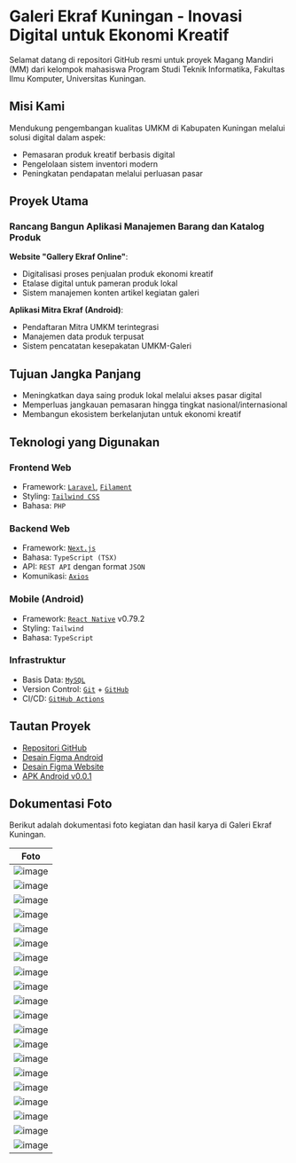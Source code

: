# Galeri Ekraf Kuningan - Inovasi Digital untuk Ekonomi Kreatif

Selamat datang di repositori GitHub resmi untuk proyek Magang Mandiri (MM) dari kelompok mahasiswa Program Studi Teknik Informatika, Fakultas Ilmu Komputer, Universitas Kuningan.

## Misi Kami
Mendukung pengembangan kualitas UMKM di Kabupaten Kuningan melalui solusi digital dalam aspek:
- Pemasaran produk kreatif berbasis digital
- Pengelolaan sistem inventori modern
- Peningkatan pendapatan melalui perluasan pasar

## Proyek Utama
### Rancang Bangun Aplikasi Manajemen Barang dan Katalog Produk
**Website "Gallery Ekraf Online"**:
- Digitalisasi proses penjualan produk ekonomi kreatif
- Etalase digital untuk pameran produk lokal
- Sistem manajemen konten artikel kegiatan galeri

**Aplikasi Mitra Ekraf (Android)**:
- Pendaftaran Mitra UMKM terintegrasi
- Manajemen data produk terpusat
- Sistem pencatatan kesepakatan UMKM-Galeri

## Tujuan Jangka Panjang
- Meningkatkan daya saing produk lokal melalui akses pasar digital
- Memperluas jangkauan pemasaran hingga tingkat nasional/internasional
- Membangun ekosistem berkelanjutan untuk ekonomi kreatif

## Teknologi yang Digunakan
### Frontend Web
- Framework: [`Laravel`](https://laravel.com/), [`Filament`](https://filamentphp.com/)
- Styling: [`Tailwind CSS`](https://tailwindcss.com/)
- Bahasa: `PHP`

### Backend Web
- Framework: [`Next.js`](https://nextjs.org/)
- Bahasa: `TypeScript (TSX)`
- API: `REST API` dengan format `JSON`
- Komunikasi: [`Axios`](https://axios-http.com/)

### Mobile (Android)
- Framework: [`React Native`](https://reactnative.dev/) v0.79.2
- Styling: `Tailwind`
- Bahasa: `TypeScript`

### Infrastruktur
- Basis Data: [`MySQL`](https://www.mysql.com/)
- Version Control: [`Git`](https://git-scm.com/) + [`GitHub`](https://github.com/)
- CI/CD: [`GitHub Actions`](https://github.com/features/actions)

## Tautan Proyek
- [Repositori GitHub](https://github.com/orgs/Ekraf-Kuningan/repositories)
- [Desain Figma Android](https://www.figma.com/design/cqoSLYkcSHm75PYaOjfGzo/Mockup-Android-Manajemen-Produk)
- [Desain Figma Website](https://www.figma.com/design/WvY3mA6Q65LTUIfubnSl6J/Untitled)
- [APK Android v0.0.1](https://github.com/Ekraf-Kuningan/ekraf-app/releases/tag/v0.0.1)

## Dokumentasi Foto

Berikut adalah dokumentasi foto kegiatan dan hasil karya di Galeri Ekraf Kuningan.

| Foto |
|:----:|
| ![image](https://github.com/user-attachments/assets/82a88169-bb6c-4e97-b099-ccd610a294fd) |
| ![image](https://github.com/user-attachments/assets/76150c61-bace-4cb7-811c-e9c0c8395428) |
| ![image](https://github.com/user-attachments/assets/b1326e26-6586-483d-a23a-a104c8310656) |
| ![image](https://github.com/user-attachments/assets/496c6639-a0c8-4aa0-9770-48099b318c62) |
| ![image](https://github.com/user-attachments/assets/7a371c08-ae67-452b-ad94-142ded39f2cf) |
| ![image](https://github.com/user-attachments/assets/d6d9b64c-4980-4fa9-91e2-85996f08e28e) |
| ![image](https://github.com/user-attachments/assets/3be84d92-3e68-485e-9d6a-cac1cee9eb71) |
| ![image](https://github.com/user-attachments/assets/dd425dc9-b283-4a48-8cb4-cca661e4726c) |
| ![image](https://github.com/user-attachments/assets/244cb688-9fc9-43af-b285-695a6d5b860e) |
| ![image](https://github.com/user-attachments/assets/34700d21-f66f-44d6-b906-0a0a8fc9cdb8) |
| ![image](https://github.com/user-attachments/assets/43d0c2d8-4c8a-420b-be39-f5bd1a9b12ae) |
| ![image](https://github.com/user-attachments/assets/74010fe5-1509-44e7-bf44-7cd8b22b7845) |
| ![image](https://github.com/user-attachments/assets/16cc682a-7d6b-469c-8a5c-4ecff33a08ec) |
| ![image](https://github.com/user-attachments/assets/a441a2de-9f35-447f-891a-2868cd12b94a) |
| ![image](https://github.com/user-attachments/assets/39b09eb2-41c0-4d10-b7fd-b860a63c2eab) |
| ![image](https://github.com/user-attachments/assets/a7c9609c-68e5-45f9-8e06-eaaeec8f27c5) |
| ![image](https://github.com/user-attachments/assets/1f85fb7b-b4c0-41c5-a355-c9757a54e6c4) |
| ![image](https://github.com/user-attachments/assets/7096ed4f-9008-491f-9d49-782948639ef3) |
| ![image](https://github.com/user-attachments/assets/b1cae178-d4fb-4798-a750-a36ffc8a72cb) |
| ![image](https://github.com/user-attachments/assets/4635cd74-e654-469a-9f3b-cd06c2cd2ff5) |

